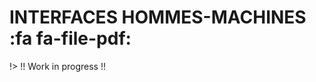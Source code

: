 # INTERFACES HOMMES-MACHINES <span onclick="window.print()" class="pdf-link"> :fa fa-file-pdf:</span>

!> !! Work in progress !!